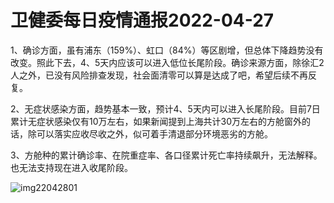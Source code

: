 # 卫健委每日疫情通报2022-04-27

1、确诊方面，虽有浦东（159%）、虹口（84%）等区剧增，但总体下降趋势没有改变。照此下去，4、5天内应该可以进入低位长尾阶段。确诊来源方面，除徐汇2人之外，已没有风险排查发现，社会面清零可以算是达成了吧，希望后续不再反复。

2、无症状感染方面，趋势基本一致，预计4、5天内可以进入长尾阶段。目前7日累计无症状感染仅有10万左右，如果新闻提到上海共计30万左右的方舱窗外的话，除可以落实应收尽收之外，似可着手清退部分环境恶劣的方舱。

3、方舱种的累计确诊率、在院重症率、各口径累计死亡率持续飙升，无法解释。也无法支持现在进入收尾阶段。

<img decoding="async" src="https://i0.wp.com/s2.loli.net/2022/05/02/JVROvo4PFi7YunD.jpg?w=640&#038;ssl=1" alt="img22042801" data-recalc-dims="1" />

